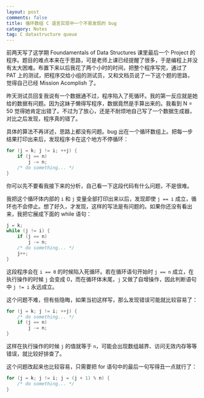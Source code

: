 ```yaml
---
layout: post
comments: false
title: 循环数组 C 语言实现中一个不易发现的 bug
category: Notes
tag: C datastructure queue
---
```


前两天写了这学期 Foundamentals of Data Structures 课里最后一个 Project 的程序。题目的难点本来在于思路，可是老师上课已经提醒了很多，于是编程上并没有太大困难。布置下来以后我花了两个小时的时间，把整个程序写完，通过了 PAT 上的测试，把程序交给小组的测试员，又和文档员说了一下这个题的思路，觉得自己已经 Mission Acomplish 了。

昨天测试员回复我说有一个数据通不过，程序陷入了死循环。我的第一反应就是她给的数据有问题。因为这妹子懒得写程序，数据竟然是手算出来的。我看到 N = 50 觉得她肯定出错了。不过为了放心，还是不耐烦地自己写了一个数据生成器，对比之后发现，程序真的错了。

具体的算法不再详述，思路上都没有问题。bug 出在一个循环数组上。把每一步结果打印出来后，发现程序卡在这个地方不停循环：

```C
for (j = k; j != i; ++j) {
	if (j == n) 
		j -= n;
	/* do something... */
}
```

你可以先不要看我接下来的分析，自己看一下这段代码有什么问题，不是很难。

我把这个循环体内部的 `i` 和 `j` 变量全部打印出来以后，发现即使 `j == i` 成立，循环也不会停止。想了好久，才发现，这样的写法是有问题的。如果你还没有看出来，我把它展成下面的 while 语句：

```C
j = k;
while (j != i) {
	if (j == n)
		j -= n;
	/* do something... */
	j++;
}
```

这段程序会在 `i == 0` 的时候陷入死循环。若在循环语句开始时 `j == n` 成立，在执行操作的时候 `j` 会变成 0，而在循环体末尾，`j` 又做了自增操作，因此判断语句中 `j != i` 永远成立。

这个问题不难，但有些隐晦，如果当初这样写，那么发现错误可能就比较容易了：

```C
for (j = k; j != i; ++j) {
	/* do something... */
	if (j == n) 
		j -= n;
}
```

这样在执行操作的时候 `j` 的值就等于 `n`，可能会出现数组越界、访问无效内存等等错误，就比较好排查了。

这个问题改起来也比较容易，只需要把 for 语句中的最后一句写得丑一点就行了：

```C
for (j = k; j != i; j = (j + 1) % n) {
	/* do something... */
}
```

